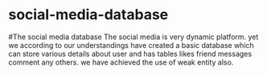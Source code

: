 # social-media-database
#The social media database 
The social media is very dynamic platform. yet we according to our understandings have created a basic database which can store various details
about user and has tables likes friend messages comment any others. we have achieved the use of weak entity also.

